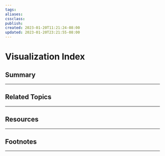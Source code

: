 ```yaml
---
tags:
aliases:
cssclass:
publish:
created: 2023-01-20T11:21:24-08:00
updated: 2023-01-20T23:21:55-08:00
---
```

# Visualization Index

## Summary

---

## Related Topics

---

## Resources

---

## Footnotes

---